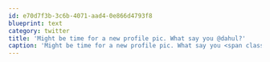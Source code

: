 ```yaml
---
id: e70d7f3b-3c6b-4071-aad4-0e866d4793f8
blueprint: text
category: twitter
title: 'Might be time for a new profile pic. What say you @dahul?'
caption: 'Might be time for a new profile pic. What say you <span class="username username_linked">@<a href="https://twitter.com/dahul" title="Darren Hull (dahul)">dahul</a></span>?'
---
```

